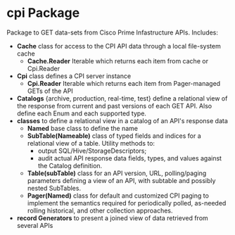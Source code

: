 # cpi Package

Package to GET data-sets from Cisco Prime Infastructure APIs. Includes:
- **Cache** class for access to the CPI API data through a local file-system cache
    - **Cache.Reader** Iterable which returns each item from cache or Cpi.Reader
- **Cpi** class defines a CPI server instance
    - **Cpi.Reader** Iterable which returns each item from Pager-managed
      GETs of the API
- **Catalogs** {archive, production, real-time, test} define a relational
  view of the response
  from current and past versions of each GET API. Also define each Enum and
  each supported type.
- **classes** to define a relational view in a catalog of an API's response data
    - **Named** base class to define the name
    - **SubTable(Nameable)** class of typed fields and indices for a relational
      view of a table. Utility methods to:
      - output SQL/Hive/StorageDescriptors;
      - audit actual API response data fields, types, and values against
        the Catalog definition.
    - **Table(subTable)** class for an API version, URL, polling/paging
      parameters defining a view of an API,
  with subtable and possibly nested SubTables.
    - **Pager(Named)** class for default and customized CPI paging to
      implement the semantics required for periodically polled, as-needed
      rolling historical, and other collection approaches.
- **record Generators** to present a joined view of data retrieved from several APIs  
